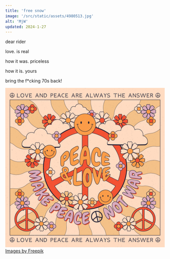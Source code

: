 ```yaml
---
title: 'free snow'
image: '/src/static/assets/4980513.jpg'
alt: 'MjW'
updated: 2024-1-27
---
```


dear rider

love. is real

how it was. priceless

how it is. yours

bring the f*cking 70s back!

<img src="/src/static/assets/9034546.jpg" alt="MjW" title="PeaceLoveHarmony" />
<a href="http://www.freepik.com">Images by Freepik</a>
